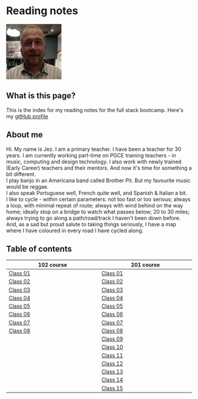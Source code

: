 # Reading notes

![Photo of Jez](jezjohns.jpg)

## What is this page?

This is the index for my reading notes for the full stack bootcamp. Here's my [gitHub profile](https://github.com/jezinho22)

## About me

Hi. My name is Jez. I am a primary teacher. I have been a teacher for 30 years. I am currently working part-time on PGCE training teachers - in music, computing and design technology. I also work with newly trained (Early Career) teachers and their mentors. And now it's time for something a bit different.  
I play banjo in an Americana band called Brother Pit. But my favourite music would be reggae.  
I also speak Portuguese well, French quite well, and Spanish & Italian a bit.  
I like to cycle - within certain parameters: not too fast or too serious; always a loop, with minimal repeat of route; always with wind behind on the way home; ideally stop on a bridge to watch what passes below; 20 to 30 miles; always trying to go along a path/road/track I haven't been down before. And, as a sad but proud salute to taking things seriously, I have a map where I have coloured in every road I have cycled along.

## Table of contents

<table>
  <thead>
    <tr>
      <th width="500px">102 course</th>
      <th width="500px">201 course</th>
    </tr>
  </thead>
  <tbody>
  <tr width="600px">
    <td><a href="https://github.com/jezinho22/teched-102/blob/40a7cb73637dcc4630ec608b6778722ae522413f/102-class-01/class-01.md">Class 01</a></td>
    <td><a href="https://github.com/jezinho22/teched-201/blob/57f39ddb7f16cd80a117e249b31c6bc02065b33c/201-class-01/readme.md">Class 01</a></td>
  </tr>
  <tr width="600px">
    <td><a href="https://github.com/jezinho22/teched-102/blob/40a7cb73637dcc4630ec608b6778722ae522413f/102-class-02/class-02.md">Class 02</a></td>
    <td><a href="https://github.com/jezinho22/teched-201/blob/57f39ddb7f16cd80a117e249b31c6bc02065b33c/201-class-02/readme.md">Class 02</a></td>
  </tr>  
  <tr width="600px">
    <td><a href="https://github.com/jezinho22/teched-102/blob/40a7cb73637dcc4630ec608b6778722ae522413f/102-class-03/class-03.md">Class 03</a></td>
    <td><a href="https://github.com/jezinho22/teched-201/blob/57f39ddb7f16cd80a117e249b31c6bc02065b33c/201-class-03/readme.md">Class 03</  </tr>  
  <tr width="600px">
    <td><a href="https://github.com/jezinho22/teched-102/blob/40a7cb73637dcc4630ec608b6778722ae522413f/102-class-04/class-04.md">Class 04</a></td>
    <td><a href="https://github.com/jezinho22/teched-201/blob/57f39ddb7f16cd80a117e249b31c6bc02065b33c/201-class-04/readme.md">Class 04</  </tr>
      <tr width="600px">
    <td><a href="https://github.com/jezinho22/teched-102/blob/40a7cb73637dcc4630ec608b6778722ae522413f/102-class-05/class-05.md">Class 05</a></td>
    <td><a href="https://github.com/jezinho22/teched-201/blob/57f39ddb7f16cd80a117e249b31c6bc02065b33c/201-class-05/readme.md">Class 05</  </tr>
  <tr width="600px">
    <td><a href="https://github.com/jezinho22/teched-102/blob/40a7cb73637dcc4630ec608b6778722ae522413f/102-class-06/class-06">Class 06</a></td>
    <td><a href="https://github.com/jezinho22/teched-201/blob/57f39ddb7f16cd80a117e249b31c6bc02065b33c/201-class-06/readme.md">Class 06</  </tr>  
  <tr width="600px">
    <td><a href="https://github.com/jezinho22/teched-102/blob/40a7cb73637dcc4630ec608b6778722ae522413f/102-class-07/class-07">Class 07</a></td>
    <td><a href="https://github.com/jezinho22/teched-201/blob/57f39ddb7f16cd80a117e249b31c6bc02065b33c/201-class-07/readme.md">Class 07</  </tr>  
  <tr width="600px">
    <td><a href="https://github.com/jezinho22/teched-102/blob/40a7cb73637dcc4630ec608b6778722ae522413f/102-class-08/class-08">Class 08</a></td>
    <td><a href="https://github.com/jezinho22/teched-201/blob/57f39ddb7f16cd80a117e249b31c6bc02065b33c/201-class-08/readme.md">Class 08</  </tr>
  <tr width="600px">
    <td></td>
    <td><a href="https://github.com/jezinho22/teched-201/blob/57f39ddb7f16cd80a117e249b31c6bc02065b33c/201-class-09/readme.md">Class 09</  </tr>
  <tr width="600px">
    <td></td>
    <td><a href="https://github.com/jezinho22/teched-201/blob/57f39ddb7f16cd80a117e249b31c6bc02065b33c/201-class-10/readme.md">Class 10</  </tr>
  <tr width="600px">
    <td></td>
    <td><a href="https://github.com/jezinho22/teched-201/blob/57f39ddb7f16cd80a117e249b31c6bc02065b33c/201-class-11/readme.md">Class 11</  </tr>
  <tr width="600px">
    <td></td>
    <td><a href="https://github.com/jezinho22/teched-201/blob/57f39ddb7f16cd80a117e249b31c6bc02065b33c/201-class-12/readme.md">Class 12</  </tr>
  <tr width="600px">
    <td></td>
    <td><a href="https://github.com/jezinho22/teched-201/blob/57f39ddb7f16cd80a117e249b31c6bc02065b33c/201-class-13/readme.md">Class 13</  </tr>
  <tr width="600px">
    <td></td>
    <td><a href="https://github.com/jezinho22/teched-201/blob/57f39ddb7f16cd80a117e249b31c6bc02065b33c/201-class-14/readme.md">Class 14</  </tr>
  <tr width="600px">
    <td></td>
    <td><a href="https://github.com/jezinho22/teched-201/blob/57f39ddb7f16cd80a117e249b31c6bc02065b33c/201-class-15/readme.md">Class 15</  </tr>

  </tbody>
</table>
